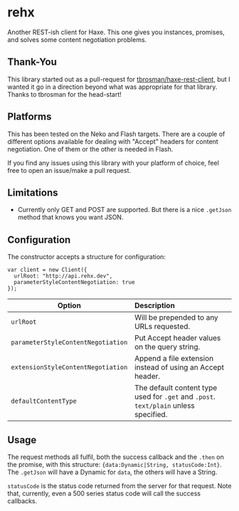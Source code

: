 # rehx
Another REST-ish client for Haxe. This one gives you instances, promises, and solves some content negotiation problems.

## Thank-You
This library started out as a pull-request for [tbrosman/haxe-rest-client](https://github.com/tbrosman/haxe-rest-client), but I wanted it go in a direction beyond what was appropriate for that library. Thanks to tbrosman for the head-start!


## Platforms
This has been tested on the Neko and Flash targets. There are a couple of different options available for dealing with "Accept" headers for content negotiation. One of them or the other is needed in Flash.

If you find any issues using this library with your platform of choice, feel free to open an issue/make a pull request.

## Limitations
* Currently only GET and POST are supported. But there is a nice `.getJson` method that knows you want JSON.


## Configuration
The constructor accepts a structure for configuration: 

```
var client = new Client({
  urlRoot: "http://api.rehx.dev",
  parameterStyleContentNegotiation: true
});
```

Option                               | Description
-------------------------------------|:-----------
`urlRoot`                            | Will be prepended to any URLs requested. 
`parameterStyleContentNegotiation`   | Put Accept header values on the query string.
`extensionStyleContentNegotiation`   | Append a file extension instead of using an Accept header.
`defaultContentType`                 | The default content type used for `.get` and `.post`. `text/plain` unless specified. 

## Usage
The request methods all fulfil, both the success callback and the `.then` on the promise, with this structure: `{data:Dynamic|String, statusCode:Int}`.
The `.getJson` will have a Dynamic for `data`, the others will have a String.

`statusCode` is the status code returned from the server for that request. Note that, currently, even a 500 series status code will call the success callbacks.
